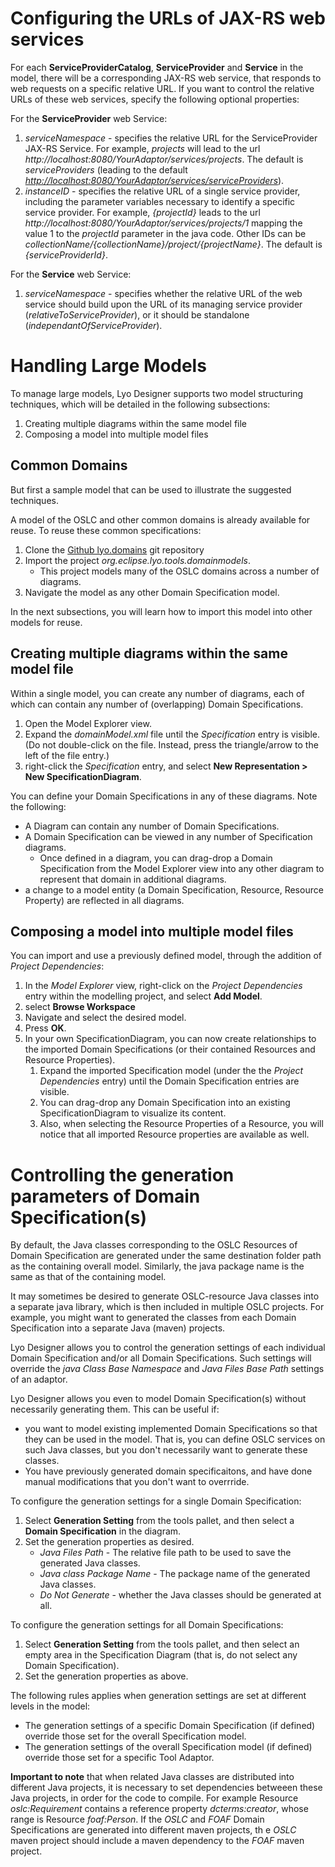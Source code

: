 <a name="configure-service-url"></a>Configuring the URLs of JAX-RS web services
==================

For each **ServiceProviderCatalog**, **ServiceProvider** and **Service** in the model, there will be a corresponding JAX-RS web service, that responds to web requests on a specific relative URL. If you want to control the relative URLs of these web services, specify the following optional properties:

For the **ServiceProvider** web Service:

1.  *serviceNamespace* - specifies the relative URL for the
    ServiceProvider JAX-RS Service. For example, *projects*
    will lead to the url
    *http://localhost:8080/YourAdaptor/services/projects*. The
    default is *serviceProviders* (leading to the default
    *<http://localhost:8080/YourAdaptor/services/serviceProviders>*).
1.  *instanceID* - specifies the relative URL of a single
    service provider, including the parameter variables
    necessary to identify a specific service provider. For
    example, *{projectId}* leads to the url
    *http://localhost:8080/YourAdaptor/services/projects/1*
    mapping the value 1 to the *projectId* parameter in the
    java code. Other IDs can be
    *collectionName/{collectionName}/project/{projectName}*. The
    default is *{serviceProviderId}*.

For the **Service** web Service:
1.  *serviceNamespace* - specifies whether the relative URL of the
    web service should build upon the URL of its managing
    service provider (*relativeToServiceProvider*), or it should be
    standalone (*independantOfServiceProvider*).

<a name="handling-large-models"></a>Handling Large Models
==================
To manage large models, Lyo Designer supports two model structuring techniques, which will be detailed in the following subsections:

1. Creating multiple diagrams within the same model file
1. Composing a model into multiple model files

Common Domains
---------------
But first a sample model that can be used to illustrate the suggested techniques.

A model of the OSLC and other common domains is already available for reuse. To reuse these common specifications:

1. Clone the [Github lyo.domains](https://github.com/eclipse/lyo.domains) git repository
1. Import the project *org.eclipse.lyo.tools.domainmodels*.
    * This project models many of the OSLC domains across a number of diagrams.
1. Navigate the model as any other Domain Specification model.

In the next subsections, you will learn how to import this model into other models for reuse.

Creating multiple diagrams within the same model file
---------------
Within a single model, you can create any number of diagrams, each of which can contain any number of (overlapping) Domain Specifications.

1. Open the Model Explorer view.
1.  Expand the *domainModel.xml* file until the
    *Specification* entry is visible. (Do not double-click on the file. Instead, press the triangle/arrow to the left of the file entry.)
1.  right-click the *Specification* entry, and select **New Representation &gt; New SpecificationDiagram**.

You can define your Domain Specifications in any of these diagrams. Note the following:

* A Diagram can contain any number of Domain Specifications.
* A Domain Specification can be viewed in any number of Specification diagrams.
    * Once defined in a diagram, you can drag-drop a Domain Specification from the Model Explorer view into any other diagram to represent that domain in additional diagrams.
* a change to a model entity (a Domain Specification, Resource, Resource Property) are reflected in all diagrams.

Composing a model into multiple model files
---------------
You can import and use a previously defined model, through the addition of *Project Dependencies*:

1. In the *Model Explorer* view, right-click on the *Project Dependencies* entry within the modelling project, and select **Add Model**.
1. select **Browse Workspace**
1. Navigate and select the desired model.
1. Press **OK**.
1. In your own SpecificationDiagram, you can now create relationships to the imported Domain Specifications (or their contained Resources and Resource Properties).
    1. Expand the imported Specification model (under the the *Project Dependencies* entry) until the Domain Specification entries are visible.
    1. You can drag-drop any Domain Specification into an existing SpecificationDiagram to visualize its content.
    1. Also, when selecting the Resource Properties of a Resource, you will notice that all imported Resource properties are available as well.

<a name="controlling-generation-parameters"></a>Controlling the generation parameters of Domain Specification(s)
=========================

By default, the Java classes corresponding to the OSLC Resources of Domain Specification are generated under the same destination folder path as the containing overall model. Similarly, the java package name is the same as that of the containing model.

It may sometimes be desired to generate OSLC-resource Java classes into a separate java library, which is then included in multiple OSLC projects. For example, you might want to generated the classes from each Domain Specification into a separate Java (maven) projects.

Lyo Designer allows you to control the generation settings of each individual Domain Specification and/or all Domain Specifications. Such settings will override the *java Class Base Namespace* and *Java Files Base Path* settings of an adaptor.

Lyo Designer allows you even to model Domain Specification(s) without necessarily generating them. This can be useful if:
* you want to model existing implemented Domain Specifications so that they can be used in the model. That is, you can define OSLC services on such Java classes, but you don't necessarily want to generate these classes.
* You have previously generated domain specificaitons, and have done manual modifications that you don't want to overrride. 

To configure the generation settings for a single Domain Specification:

1.  Select **Generation Setting** from the tools pallet, and then select a **Domain Specification** in the diagram.
1. Set the generation properties as desired.
    * *Java Files Path* - The relative file path to be used to save the generated Java classes.  
    * *Java class Package Name* - The package name of the generated Java classes.
    * *Do Not Generate* - whether the Java classes should be generated at all.

To configure the generation settings for all Domain Specifications:
1.  Select **Generation Setting** from the tools pallet, and then select an empty area in the Specification Diagram (that is, do not select any Domain Specification).
1. Set the generation properties as above.

The following rules applies when generation settings are set at different levels in the model:
* The generation settings of a specific Domain Specification (if defined) override those set for the overall Specification model.
* The generation settings of the overall Specification model (if defined) override those set for a specific Tool Adaptor.

**Important to note** that when related Java classes are distributed into different Java projects, it is necessary to set dependencies betweeen these Java projects, in order for the code to compile. For example Resource *oslc:Requirement* contains a reference property *dcterms:creator*, whose range is Resource *foaf:Person*. If the *OSLC* and *FOAF* Domain Specifications are generated into different maven projects, th   e *OSLC* maven project should include a maven dependency to the *FOAF* maven project.
